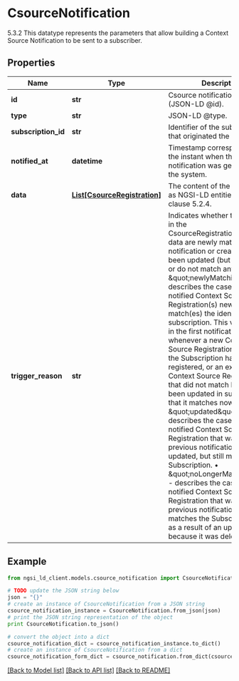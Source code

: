 # CsourceNotification

5.3.2 This datatype represents the parameters that allow building a Context Source Notification to be sent to a subscriber. 

## Properties
Name | Type | Description | Notes
------------ | ------------- | ------------- | -------------
**id** | **str** | Csource notification identifier (JSON-LD @id).  | 
**type** | **str** | JSON-LD @type.  | 
**subscription_id** | **str** | Identifier of the subscription that originated the notification.  | 
**notified_at** | **datetime** | Timestamp corresponding to the instant when the notification was generated by the system.  | 
**data** | [**List[CsourceRegistration]**](CsourceRegistration.md) | The content of the notification as NGSI-LD entities. See clause 5.2.4.  | [readonly] 
**trigger_reason** | **str** | Indicates whether the Csources in the CsourceRegistration.Input(s) in data are newly matching (initial notification or creation), have been updated (but still match) or do not match any longer.  • \&quot;newlyMatching\&quot; - describes the case that the notified Context Source Registration(s) newly match(es) the identified subscription. This value is used in the first notification and whenever a new Context Source Registration matching the Subscription has been registered, or an existing Context Source Registration that did not match before has been updated in such a way that it matches now.  • \&quot;updated\&quot; - describes the case that the notified Context Source Registration that was part of a previous notification has been updated, but still matches the Subscription.  • \&quot;noLongerMatching\&quot; - describes the case that the notified Context Source Registration that was part of a previous notification no longer matches the Subscription, i.e. as a result of  an update or because it was deleted.  | 

## Example

```python
from ngsi_ld_client.models.csource_notification import CsourceNotification

# TODO update the JSON string below
json = "{}"
# create an instance of CsourceNotification from a JSON string
csource_notification_instance = CsourceNotification.from_json(json)
# print the JSON string representation of the object
print CsourceNotification.to_json()

# convert the object into a dict
csource_notification_dict = csource_notification_instance.to_dict()
# create an instance of CsourceNotification from a dict
csource_notification_form_dict = csource_notification.from_dict(csource_notification_dict)
```
[[Back to Model list]](../README.md#documentation-for-models) [[Back to API list]](../README.md#documentation-for-api-endpoints) [[Back to README]](../README.md)


